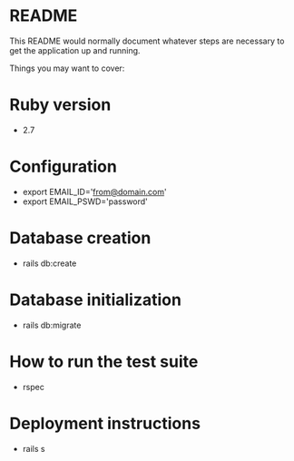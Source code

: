 # README

This README would normally document whatever steps are necessary to get the
application up and running.

Things you may want to cover:

# Ruby version
 - 2.7

# Configuration
 - export EMAIL_ID='from@domain.com'
 - export EMAIL_PSWD='password'

# Database creation
 - rails db:create

# Database initialization
 - rails db:migrate

# How to run the test suite
 - rspec

# Deployment instructions
 - rails s
